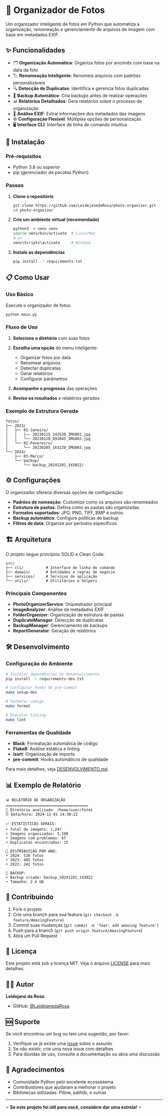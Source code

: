 # 📸 Organizador de Fotos

Um organizador inteligente de fotos em Python que automatiza a organização, renomeação e gerenciamento de arquivos de imagem com base em metadados EXIF.

## ✨ Funcionalidades

- 🗂️ **Organização Automática**: Organiza fotos por ano/mês com base na data da foto
- 🏷️ **Renomeação Inteligente**: Renomeia arquivos com padrões personalizáveis
- 🔍 **Detecção de Duplicatas**: Identifica e gerencia fotos duplicadas
- 💾 **Backup Automático**: Cria backups antes de realizar operações
- 📊 **Relatórios Detalhados**: Gera relatórios sobre o processo de organização
- 🎯 **Análise EXIF**: Extrai informações dos metadados das imagens
- ⚙️ **Configuração Flexível**: Múltiplas opções de personalização
- 🖥️ **Interface CLI**: Interface de linha de comando intuitiva

## 🚀 Instalação

### Pré-requisitos

- Python 3.8 ou superior
- pip (gerenciador de pacotes Python)

### Passos

1. **Clone o repositório**
   ```bash
   git clone https://github.com/LeidejanedaRosa/photo-organizer.git
   cd photo-organizer
   ```

2. **Crie um ambiente virtual (recomendado)**
   ```bash
   python3 -m venv venv
   source venv/bin/activate  # Linux/Mac
   # ou
   venv\Scripts\activate     # Windows
   ```

3. **Instale as dependências**
   ```bash
   pip install -r requirements.txt
   ```

## 📋 Como Usar

### Uso Básico

Execute o organizador de fotos:

```bash
python main.py
```

### Fluxo de Uso

1. **Selecione o diretório** com suas fotos
2. **Escolha uma opção** do menu inteligente:
   - Organizar fotos por data
   - Renomear arquivos
   - Detectar duplicatas
   - Gerar relatórios
   - Configurar parâmetros

3. **Acompanhe o progresso** das operações
4. **Revise os resultados** e relatórios gerados

### Exemplo de Estrutura Gerada

```
fotos/
├── 2023/
│   ├── 01-Janeiro/
│   │   ├── 20230115_142530_IMG001.jpg
│   │   └── 20230120_091045_IMG002.jpg
│   └── 02-Fevereiro/
│       └── 20230205_163220_IMG003.jpg
└── 2024/
    ├── 03-Março/
    └── backup/
        └── backup_20241201_143022/
```

## ⚙️ Configurações

O organizador oferece diversas opções de configuração:

- **Padrões de nomeação**: Customize como os arquivos são renomeados
- **Estrutura de pastas**: Defina como as pastas são organizadas
- **Formatos suportados**: JPG, PNG, TIFF, BMP e outros
- **Backup automático**: Configure políticas de backup
- **Filtros de data**: Organize por períodos específicos

## 🏗️ Arquitetura

O projeto segue princípios SOLID e Clean Code:

```
src/
├── cli/          # Interface de linha de comando
├── domain/       # Entidades e regras de negócio
├── services/     # Serviços de aplicação
└── utils/        # Utilitários e helpers
```

### Principais Componentes

- **PhotoOrganizerService**: Orquestrador principal
- **ImageAnalyzer**: Análise de metadados EXIF
- **FolderOrganizer**: Organização de estrutura de pastas
- **DuplicateManager**: Detecção de duplicatas
- **BackupManager**: Gerenciamento de backups
- **ReportGenerator**: Geração de relatórios

## 🛠️ Desenvolvimento

### Configuração do Ambiente

```bash
# Instalar dependências de desenvolvimento
pip install -r requirements-dev.txt

# Configurar hooks de pre-commit
make setup-dev

# Formatar código
make format

# Executar linting
make lint
```

### Ferramentas de Qualidade

- **Black**: Formatação automática de código
- **Flake8**: Análise estática e linting
- **isort**: Organização de imports
- **pre-commit**: Hooks automáticos de qualidade

Para mais detalhes, veja [DESENVOLVIMENTO.md](DESENVOLVIMENTO.md).

## 📊 Exemplo de Relatório

```
📊 RELATÓRIO DE ORGANIZAÇÃO
=====================================
📁 Diretório analisado: /home/user/fotos
⏰ Data/hora: 2024-12-01 14:30:22

📈 ESTATÍSTICAS GERAIS:
• Total de imagens: 1,247
• Imagens organizadas: 1,180
• Imagens com problemas: 67
• Duplicatas encontradas: 15

📅 DISTRIBUIÇÃO POR ANO:
• 2024: 520 fotos
• 2023: 485 fotos
• 2022: 242 fotos

💾 BACKUP:
• Backup criado: backup_20241201_143022
• Tamanho: 2.4 GB
```

## 🤝 Contribuindo

1. Fork o projeto
2. Crie uma branch para sua feature (`git checkout -b feature/AmazingFeature`)
3. Commit suas mudanças (`git commit -m 'feat: add amazing feature'`)
4. Push para a branch (`git push origin feature/AmazingFeature`)
5. Abra um Pull Request

## 📄 Licença

Este projeto está sob a licença MIT. Veja o arquivo [LICENSE](LICENSE) para mais detalhes.

## 👨‍💻 Autor

**Leidejane da Rosa**
- GitHub: [@LeidejanedaRosa](https://github.com/LeidejanedaRosa)

## 🆘 Suporte

Se você encontrou um bug ou tem uma sugestão, por favor:

1. Verifique se já existe uma [issue](https://github.com/LeidejanedaRosa/photo-organizer/issues) sobre o assunto
2. Se não existir, crie uma nova issue com detalhes
3. Para dúvidas de uso, consulte a documentação ou abra uma discussão

## 🙏 Agradecimentos

- Comunidade Python pelo excelente ecossistema
- Contribuidores que ajudaram a melhorar o projeto
- Bibliotecas utilizadas: Pillow, pathlib, e outras

---

⭐ **Se este projeto foi útil para você, considere dar uma estrela!** ⭐
